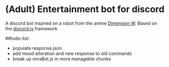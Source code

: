 (Adult) Entertainment bot for discord
=====================================
A discord bot inspired on a robot from the anime [Dimension W](http://myanimelist.net/anime/31163/Dimension_W). Based on the [discord.js](https://github.com/hydrabolt/discord.js/) framework.

##todo-list:
+ populate response.json
+ add mood alteration and new response to old commands
+ break up miraBot.js in more manageble chunks

